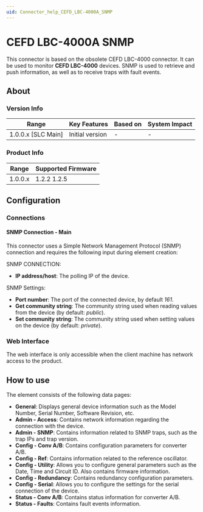 ```yaml
---
uid: Connector_help_CEFD_LBC-4000A_SNMP
---
```


# CEFD LBC-4000A SNMP

This connector is based on the obsolete CEFD LBC-4000 connector. It can be used to monitor **CEFD LBC-4000** devices. SNMP is used to retrieve and push information, as well as to receive traps with fault events.

## About

### Version Info

| Range                | Key Features     | Based on     | System Impact     |
|----------------------|------------------|--------------|-------------------|
| 1.0.0.x [SLC Main]   | Initial version  | -            | -                 |

### Product Info

| Range     | Supported Firmware     |
|-----------|------------------------|
| 1.0.0.x   | 1.2.2 1.2.5            |

## Configuration

### Connections

#### SNMP Connection - Main

This connector uses a Simple Network Management Protocol (SNMP) connection and requires the following input during element creation:

SNMP CONNECTION:

- **IP address/host**: The polling IP of the device.

SNMP Settings:

- **Port number**: The port of the connected device, by default *161*.
- **Get community string**: The community string used when reading values from the device (by default: *public*).
- **Set community string**: The community string used when setting values on the device (by default: *private*).

### Web Interface

The web interface is only accessible when the client machine has network access to the product.

## How to use

The element consists of the following data pages:

- **General**: Displays general device information such as the Model Number, Serial Number, Software Revision, etc.
- **Admin - Access**: Contains network information regarding the connection with the device.
- **Admin - SNMP**: Contains information related to SNMP traps, such as the trap IPs and trap version.
- **Config - Conv A/B**: Contains configuration parameters for converter A/B.
- **Config - Ref**: Contains information related to the reference oscillator.
- **Config - Utility**: Allows you to configure general parameters such as the Date, Time and Circuit ID. Also contains firmware information.
- **Config - Redundancy**: Contains redundancy configuration parameters.
- **Config - Serial**: Allows you to configure the settings for the serial connection of the device.
- **Status - Conv A/B**: Contains status information for converter A/B.
- **Status - Faults**: Contains fault events information.
